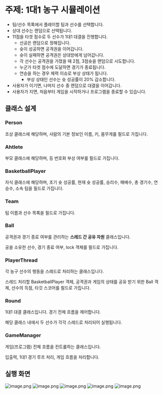 # 주제: 1대1 농구 시뮬레이션

- 팀/선수 목록에서 플레이할 팀과 선수를 선택합니다.
- 상대 선수는 랜덤으로 선택됩니다.
- 11점을 타겟 점수로 두 선수가 1대1 대결을 진행합니다.
    - 선공은 랜덤으로 정해집니다.
    - 슛이 성공하면 공격권을 이어갑니다.
    - 슛이 실패하면 공격권은 상대방에게 넘어갑니다.
    - 각 선수는 공격권을 가졌을 때 2점, 3점슛을 랜덤으로 시도합니다.
    - 누군가 타겟 점수에 도달하면 경기가 종료됩니다.
    - 연승을 하는 경우 체력 이슈로 부상 상태가 됩니다.
        - 부상 상태인 선수는 슛 성공률이 20% 감소합니다.
- 사용자가 이기면, 나머지 선수 중 랜덤으로 대결을 이어갑니다.
- 사용자가 지면, 처음부터 게임을 시작하거나 프로그램을 종료할 수 있습니다.

## 클래스 설계

### Person

조상 클래스에 해당하며, 사람의 기본 정보인 이름, 키, 몸무게를 필드로 가집니다.

### Ahtlete

부모 클래스에 해당하며, 등 번호화 부상 여부를 필드로 가집니다.

### BasketballPlayer

자식 클래스에 해당하며, 초기 슛 성공률, 현재 슛 성공률, 승리수, 패배수, 총 경기수, 연승수, 소속 팀을 필드로 가집니다.

### Team

팀 이름과 선수 목록을 필드로 가집니다.

### Ball

공격권과 경기 종료 여부를 관리하는 **스레드 간 공유 자원** 클래스입니다.

공을 소유한 선수, 경기 종료 여부, lock 객체를 필드로 가집니다.

### PlayerThread

각 농구 선수의 행동을 스레드로 처리하는 클래스입니다.

스레드 처리할 BasketballPlayer 객체, 공격권과 게임의 상태를 공유 받기 위한 Ball 객체, 선수의 득점, 타깃 스코어를 필드로 가집니다.

### Round

1대1 대결 클래스입니다. 경기 전체 흐름을 제어합니다.

해당 클래스 내에서 두 선수가 각각 스레드로 처리되어 실행됩니다.

### GameManager

게임(프로그램) 전체 흐름을 컨트롤하는 클래스입니다.

입출력, 1대1 경기 루프 처리, 게임 흐름을 처리합니다.

## 실행 화면
![image.png](attachment:ec009690-1609-4c60-b282-040ac11311e8:image.png)
![image.png](attachment:c12aeda0-757e-4dc3-aa75-8ab8d30ae42b:image.png)
![image.png](attachment:4747aa7f-0131-44ea-8d66-e35923928d3b:image.png)
![image.png](attachment:e60b07ab-cf2d-4250-abeb-1a497f4ffc2f:image.png)
![image.png](attachment:eb115168-0c2e-4602-90b1-c977a85a2e82:image.png)
